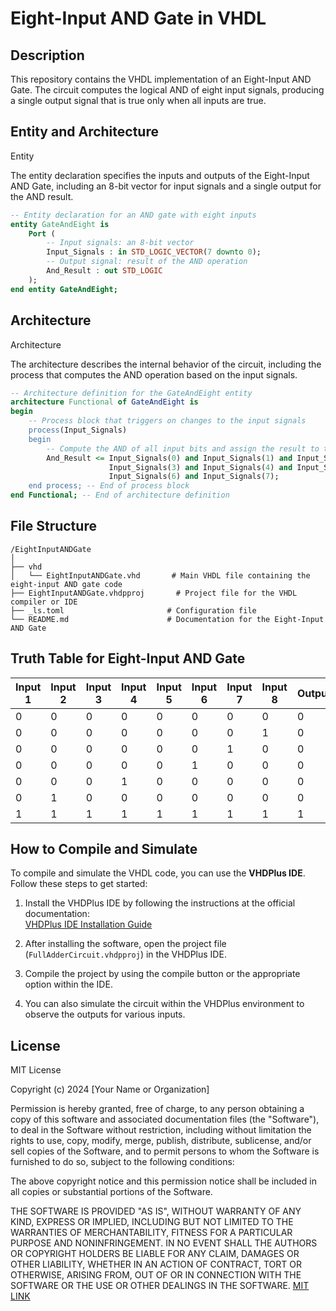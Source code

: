 # Eight-Input AND Gate in VHDL

## Description
This repository contains the VHDL implementation of an Eight-Input AND Gate. The circuit computes the logical AND of eight input signals, producing a single output signal that is true only when all inputs are true.

## Entity and Architecture
Entity

The entity declaration specifies the inputs and outputs of the Eight-Input AND Gate, including an 8-bit vector for input signals and a single output for the AND result.

```vhdl
-- Entity declaration for an AND gate with eight inputs
entity GateAndEight is
    Port (
        -- Input signals: an 8-bit vector
        Input_Signals : in STD_LOGIC_VECTOR(7 downto 0);
        -- Output signal: result of the AND operation
        And_Result : out STD_LOGIC
    );
end entity GateAndEight;
```
## Architecture
Architecture

The architecture describes the internal behavior of the circuit, including the process that computes the AND operation based on the input signals.
```vhdl
-- Architecture definition for the GateAndEight entity
architecture Functional of GateAndEight is
begin
    -- Process block that triggers on changes to the input signals
    process(Input_Signals)
    begin
        -- Compute the AND of all input bits and assign the result to the output
        And_Result <= Input_Signals(0) and Input_Signals(1) and Input_Signals(2) and
                      Input_Signals(3) and Input_Signals(4) and Input_Signals(5) and
                      Input_Signals(6) and Input_Signals(7);
    end process; -- End of process block
end Functional; -- End of architecture definition
```

## File Structure
```
/EightInputANDGate
│
├── vhd
│   └── EightInputANDGate.vhd       # Main VHDL file containing the eight-input AND gate code
├── EightInputANDGate.vhdpproj       # Project file for the VHDL compiler or IDE
├── _ls.toml                       # Configuration file
└── README.md                      # Documentation for the Eight-Input AND Gate
```


## Truth Table for Eight-Input AND Gate

| Input 1 | Input 2 | Input 3 | Input 4 | Input 5 | Input 6 | Input 7 | Input 8 | Output |
|---------|---------|---------|---------|---------|---------|---------|---------|--------|
| 0       | 0       | 0       | 0       | 0       | 0       | 0       | 0       | 0      |
| 0       | 0       | 0       | 0       | 0       | 0       | 0       | 1       | 0      |
| 0       | 0       | 0       | 0       | 0       | 0       | 1       | 0       | 0      |
| 0       | 0       | 0       | 0       | 0       | 1       | 0       | 0       | 0      |
| 0       | 0       | 0       | 1       | 0       | 0       | 0       | 0       | 0      |
| 0       | 1       | 0       | 0       | 0       | 0       | 0       | 0       | 0      |
| 1       | 1       | 1       | 1       | 1       | 1       | 1       | 1       | 1      |

## How to Compile and Simulate

To compile and simulate the VHDL code, you can use the **VHDPlus IDE**. Follow these steps to get started:

1. Install the VHDPlus IDE by following the instructions at the official documentation:  
   [VHDPlus IDE Installation Guide](https://vhdplus.com/docs/getstarted/#install-vhdplus-ide)
   
2. After installing the software, open the project file (`FullAdderCircuit.vhdpproj`) in the VHDPlus IDE.

3. Compile the project by using the compile button or the appropriate option within the IDE.

4. You can also simulate the circuit within the VHDPlus environment to observe the outputs for various inputs.
## License

MIT License

Copyright (c) 2024 [Your Name or Organization]

Permission is hereby granted, free of charge, to any person obtaining a copy
of this software and associated documentation files (the "Software"), to deal
in the Software without restriction, including without limitation the rights
to use, copy, modify, merge, publish, distribute, sublicense, and/or sell
copies of the Software, and to permit persons to whom the Software is
furnished to do so, subject to the following conditions:

The above copyright notice and this permission notice shall be included in all
copies or substantial portions of the Software.

THE SOFTWARE IS PROVIDED "AS IS", WITHOUT WARRANTY OF ANY KIND, EXPRESS OR
IMPLIED, INCLUDING BUT NOT LIMITED TO THE WARRANTIES OF MERCHANTABILITY,
FITNESS FOR A PARTICULAR PURPOSE AND NONINFRINGEMENT. IN NO EVENT SHALL THE
AUTHORS OR COPYRIGHT HOLDERS BE LIABLE FOR ANY CLAIM, DAMAGES OR OTHER
LIABILITY, WHETHER IN AN ACTION OF CONTRACT, TORT OR OTHERWISE, ARISING FROM,
OUT OF OR IN CONNECTION WITH THE SOFTWARE OR THE USE OR OTHER DEALINGS IN THE
SOFTWARE.
[MIT LINK](https://choosealicense.com/licenses/mit/)